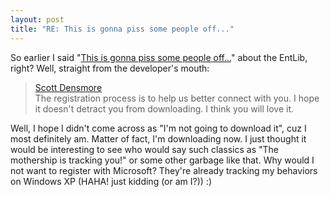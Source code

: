 ```yaml
---
layout: post
title: "RE: This is gonna piss some people off..."
---
```


So earlier I said "<a href="http://weblogs.asp.net/cfrazier/archive/2005/01/28/362869.aspx">This is 
gonna piss some people off...</a>" about the EntLib, right? Well, straight from 
the developer's mouth:


<blockquote>
  <div class="comment_author"><a id="Comments.ascx_CommentList__ctl1_NameLink" href="http://weblogs.asp.net/scottdensmore" target="_blank">Scott 
  Densmore</a></div>
  <div class="comment_content">The registration process is to help us better 
  connect with you. I hope it doesn't detract you from downloading. I think you 
  will love it.</div></blockquote>
  
<div class="comment_content" dir="ltr">Well, I hope I didn't come across as "I'm not 
going to download it", cuz I most definitely am. Matter of fact, I'm downloading 
now. I just thought it would be interesting to see who would say such classics 
as "The mothership is tracking you!" or some other garbage like that. Why would 
I not want to register with Microsoft? They're already tracking my behaviors on 
Windows XP (HAHA! just kidding (or am I?)) :)</div>